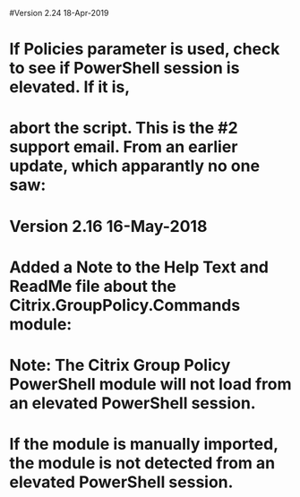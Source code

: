 #Version 2.24 18-Apr-2019
#	If Policies parameter is used, check to see if PowerShell session is elevated. If it is,
#		abort the script. This is the #2 support email. From an earlier update, which apparantly no one saw:
#			Version 2.16 16-May-2018
#				Added a Note to the Help Text and ReadMe file about the Citrix.GroupPolicy.Commands module:
#				Note: The Citrix Group Policy PowerShell module will not load from an elevated PowerShell session. 
#				If the module is manually imported, the module is not detected from an elevated PowerShell session.
